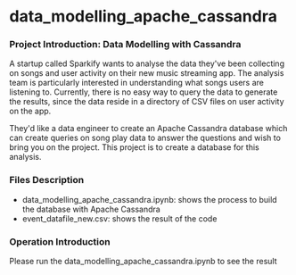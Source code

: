 # data_modelling_apache_cassandra
### Project Introduction: Data Modelling with Cassandra
A startup called Sparkify wants to analyse the data they've been collecting on songs and user activity on their new music streaming app. The analysis team is particularly interested in understanding what songs users are listening to. Currently, there is no easy way to query the data to generate the results, since the data reside in a directory of CSV files on user activity on the app.

They'd like a data engineer to create an Apache Cassandra database which can create queries on song play data to answer the questions and wish to bring you on the project. This project is to create a database for this analysis. 

### Files Description
* data_modelling_apache_cassandra.ipynb: shows the process to build the database with Apache Cassandra
* event_datafile_new.csv: shows the result of the code

### Operation Introduction
Please run the data_modelling_apache_cassandra.ipynb to see the result
